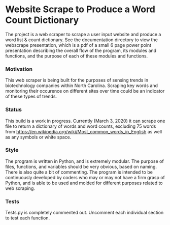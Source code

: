 # Website Scrape to Produce a Word Count Dictionary
The project is a web scraper to scrape a user input website and produce a word list & count dictionary.  See the documentation directory to view the webscrape presentation, which is a pdf of a small 6 page power point presentation describing the overall flow of the program, its modules and functions, and the purpose of each of these modules and functions.  

### Motivation
This web scraper is being built for the purposes of sensing trends in biotechnology companies within North Carolina.  Scraping key words and monitoring their occurence on different sites over time could be an indicator of these types of trends.

### Status 
This build is a work in progress.  Currently (March 3, 2020) it can scrape one file to return a dictionary of words and word counts, excluding 75 words from https://en.wikipedia.org/wiki/Most_common_words_in_English as well as any symbols or white space. 

### Style
The program is written in Python, and is extremely modular. The purpose of files, functions, and variables should be very obvious, based on naming.  There is also quite a bit of commenting. The program is intended to be continuously developed by coders who may or may not have a firm grasp of Python, and is able to be used and molded for different purposes related to web scraping.

### Tests
Tests.py is completely commented out.  Uncomment each individual section to test each function.

